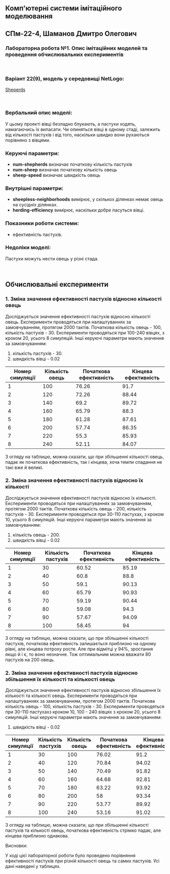 ## Комп'ютерні системи імітаційного моделювання
## СПм-22-4, **Шаманов Дмитро Олегович**
### Лабораторна робота №**1**. Опис імітаційних моделей та проведення обчислювальних експериментів

<br>

### Варіант 22(9), модель у середовищі NetLogo:
[Sheperds](https://www.netlogoweb.org/launch#http://www.netlogoweb.org/assets/modelslib/Sample%20Models/Biology/Shepherds.nlogo)

<br>

### Вербальний опис моделі:
У цьому проекті вівці безладно блукають, а пастухи ходять, намагаючись їх випасати. Чи опиняться вівці в одному стаді, залежить від кількості пастухів і від того, наскільки швидко вони рухаються порівняно з вівцями.

### Керуючі параметри:
- **num-shepherds** визначає початкову кількість пастухів
- **num-sheep** визначає початкову кількість овець
- **sheep-speed** визначає швидкість овець

### Внутрішні параметри:
- **sheepless-neighborhoods** вимірює, у скількох ділянках немає овець на сусідніх ділянках.
- **herding-efficiency** вимірює, наскільки добре пасуться вівці.

### Показники роботи системи:
- ефективність пастухів.

### Недоліки моделі:
Пастухи можуть нести овець у різні стада.

<br>

## Обчислювальні експерименти

### 1. Зміна значення ефективності пастухів відносно кількості овець
Досліджується значення ефективності пастухів відносно кількості овець.
Експерименти проводяться при налаштуваннях за замовчуванням, протягом 2000 тактів. Початкова кількість овець - 100, кількість пастухів - 30.
Експерименти проводяться при 100-240 вівцях, з кроком 20, усього 8 симуляцій.
Інші керуючі параметри мають значення за замовчуванням:
1. кількість пастухів - 30.
2. швидкість вівці - 0.02

<table>
<thead>
<tr><th>Номер симуляції</th><th>Кількість овець</th><th>Початкова ефективність</th><th>Кінцева ефективність</th></tr>
</thead>
<tbody>
<tr><td>1</td><td>100</td><td>76.26</td><td>91.7</td></tr>
<tr><td>2</td><td>120</td><td>72.26</td><td>88.44</td></tr>
<tr><td>3</td><td>140</td><td>69.2</td><td>89.72</td></tr>
<tr><td>4</td><td>160</td><td>65.79</td><td>88.3</td></tr>
<tr><td>5</td><td>180</td><td>61.28</td><td>87.61</td></tr>
<tr><td>6</td><td>200</td><td>57.74</td><td>86.35</td></tr>
<tr><td>7</td><td>220</td><td>55.3</td><td>85.93</td></tr>
<tr><td>8</td><td>240</td><td>52.11</td><td>84.07</td></tr>
</tbody>
</table>

З огляду на таблицю, можна сказати, що при збільшенні кількості овець, падає як початкова ефективність, так і кінцева, хоча темпи спадання не такі вже й великі. 
### 2. Зміна значення ефективності пастухів відносно їх кількості
Досліджується значення ефективності пастухів відносно їх кількості.
Експерименти проводяться при налаштуваннях за замовчуванням, протягом 2000 тактів. Початкова кількість овець - 200, кількість пастухів - 30.
Експерименти проводяться при 30-110 пастухах, з кроком 10, усього 8 симуляцій.
Інші керуючі параметри мають значення за замовчуванням:
1. кількість овець - 200.
2. швидкість вівці - 0.02

<table>
<thead>
<tr><th>Номер симуляції</th><th>Кількість пастухів</th><th>Початкова ефективність</th><th>Кінцева ефективність</th></tr>
</thead>
<tbody>
<tr><td>1</td><td>30</td><td>60.52</td><td>85.19</td></tr>
<tr><td>2</td><td>40</td><td>60.8</td><td>88.8</td></tr>
<tr><td>3</td><td>50</td><td>59.1</td><td>90.13</td></tr>
<tr><td>4</td><td>60</td><td>65.79</td><td>90.93</td></tr>
<tr><td>5</td><td>70</td><td>59.19</td><td>90.44</td></tr>
<tr><td>6</td><td>80</td><td>59.08</td><td>94.3</td></tr>
<tr><td>7</td><td>90</td><td>57.67</td><td>94.09</td></tr>
<tr><td>8</td><td>100</td><td>58.45</td><td>94</td></tr>
</tbody>
</table>

З огляду на таблицю, можна сказати, що при збільшенні кількості пастухів, початкова ефективність залишається приблизно на одному рівні, але кінцева потроху росте. Але при відмітці у 94%, зростання якщо й і є, то воно незначне. Тож оптимальним можна вважати 80 пастухів на 200 овець.

### 2. Зміна значення ефективності пастухів відносно збільшення їх кількості та кількості овець
Досліджується значення ефективності пастухів відносно збільшення їх кількості та кількості овець.
Експерименти проводяться при налаштуваннях за замовчуванням, протягом 2000 тактів. Початкова кількість овець - 100, кількість пастухів - 30.
Експерименти проводяться при 30-110 пастухахз кроком 10, 100 - 240 вівцях з кроком 20, усього 8 симуляцій.
Інші керуючі параметри мають значення за замовчуванням:
1. швидкість вівці - 0.02

<table>
<thead>
<tr><th>Номер симуляції</th><th>Кількість пастухів</th><th>Кількість овець</th><th>Початкова ефективність</th><th>Кінцева ефективність</th></tr>
</thead>
<tbody>
<tr><td>1</td><td>30</td><td>100</td><td>76.02</td><td>91.2</td></tr>
<tr><td>2</td><td>40</td><td>120</td><td>70.84</td><td>94.02</td></tr>
<tr><td>3</td><td>50</td><td>140</td><td>70.49</td><td>91.82</td></tr>
<tr><td>4</td><td>60</td><td>160</td><td>64.68</td><td>92.81</td></tr>
<tr><td>5</td><td>70</td><td>180</td><td>63.22</td><td>93.92</td></tr>
<tr><td>6</td><td>80</td><td>200</td><td>58</td><td>93.34</td></tr>
<tr><td>7</td><td>90</td><td>220</td><td>53.77</td><td>89.92</td></tr>
<tr><td>8</td><td>100</td><td>240</td><td>53.16</td><td>91.02</td></tr>
</tbody>
</table>

З огляду на таблицю, можна сказати, що при збільшенні кількості пастухів та кількості овець, початкова ефективність стрімко падає, але кінцева приблизно однакова.

Висновки:

У ході цієї лабораторної роботи було проведено порівняння ефективності пастухів при різній кількості овець та самих пастухів. Усі дані наведені у таблицях.
